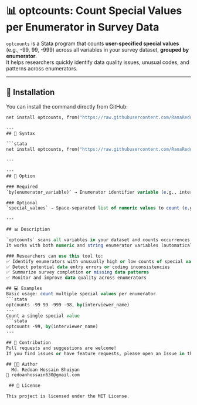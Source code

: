 # 📊 optcounts: Count Special Values per Enumerator in Survey Data

`optcounts` is a Stata program that counts **user-specified special values** (e.g., -99, 99, -999) across all variables in your survey dataset, **grouped by enumerator**.  
It helps researchers quickly identify data quality issues, unusual codes, and patterns across enumerators.

---

## 🚀 Installation

You can install the command directly from GitHub:

```stata
net install optcounts, from("https://raw.githubusercontent.com/RanaRedoan/optcounts/main") replace

---
## 📖 Syntax

```stata
net install optcounts, from("https://raw.githubusercontent.com/RanaRedoan/optcounts/main") replace

---

---
## 📌 Option

### Required
`by(enumerator_variable)` → Enumerator identifier variable (e.g., interviewer ID)

### Optional
`special_values` → Space-separated list of numeric values to count (e.g., -99 99 -999). At least one value must be provided.

---

## 📊 Description

`optcounts` scans all variables in your dataset and counts occurrences of user-defined special values per enumerator.
It works with both numeric and string enumerator variables (automatically encoding strings if needed).

### Researchers can use this tool to:
✅ Identify enumerators with unusually high or low counts of special values
✅ Detect potential data entry errors or coding inconsistencies
✅ Summarize survey completion or missing data patterns
✅ Monitor and improve data quality across enumerators

## 💻 Examples
Basic usage: count multiple special values per enumerator
```stata
optcounts -99 99 -999 -98, by(interviewer_name)
---
Count a single special value
```stata
optcounts -99, by(interviewer_name)
---

## 🤝 Contribution
Pull requests and suggestions are welcome!
If you find issues or have feature requests, please open an Issue in the repository.

## 👨‍💻 Author
  Md. Redoan Hossain Bhuiyan
📧 redoanhossain630@gmail.com

 ## 📌 License

This project is licensed under the MIT License.

